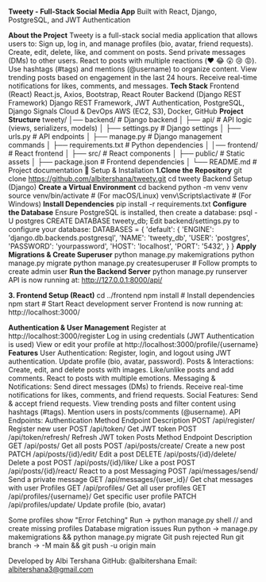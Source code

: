 **Tweety - Full-Stack Social Media App**
Built with React, Django, PostgreSQL, and JWT Authentication

**About the Project**
Tweety is a full-stack social media application that allows users to:
Sign up, log in, and manage profiles (bio, avatar, friend requests).
Create, edit, delete, like, and comment on posts.
Send private messages (DMs) to other users.
React to posts with multiple reactions (❤️ 😂 😮 😢 😡).
Use hashtags (#tags) and mentions (@username) to organize content.
View trending posts based on engagement in the last 24 hours.
Receive real-time notifications for likes, comments, and messages.
**Tech Stack**
Frontend (React)
React.js, Axios, Bootstrap, React Router
Backend (Django REST Framework)
Django REST Framework, JWT Authentication, PostgreSQL, Django Signals
Cloud & DevOps
AWS (EC2, S3), Docker, GitHub
**Project Structure**
tweety/
│── backend/               # Django backend
│   ├── api/               # API logic (views, serializers, models)
│   ├── settings.py        # Django settings
│   ├── urls.py            # API endpoints
│   ├── manage.py          # Django management commands
│   ├── requirements.txt   # Python dependencies
│
│── frontend/              # React frontend
│   ├── src/               # React components
│   ├── public/            # Static assets
│   ├── package.json       # Frontend dependencies
│
└── README.md              # Project documentation
🚀 Setup & Installation
**1.Clone the Repository**
git clone https://github.com/albitershana/tweety.git
cd tweety
Backend Setup (Django)
**Create a Virtual Environment**
cd backend
python -m venv venv
source venv/bin/activate  # (For macOS/Linux)
venv\Scripts\activate     # (For Windows)
**Install Dependencies**
pip install -r requirements.txt
**Configure the Database**
Ensure PostgreSQL is installed, then create a database:
psql -U postgres
CREATE DATABASE tweety_db;
Edit backend/settings.py to configure your database:
DATABASES = {
    'default': {
        'ENGINE': 'django.db.backends.postgresql',
        'NAME': 'tweety_db',
        'USER': 'postgres',
        'PASSWORD': 'yourpassword',
        'HOST': 'localhost',
        'PORT': '5432',
    }
}
**Apply Migrations & Create Superuser**
python manage.py makemigrations
python manage.py migrate
python manage.py createsuperuser  # Follow prompts to create admin user
**Run the Backend Server**
python manage.py runserver
API is now running at: http://127.0.0.1:8000/api/

**3. Frontend Setup (React)**
cd ../frontend
npm install  # Install dependencies
npm start    # Start React development server
Frontend is now running at: http://localhost:3000/

**Authentication & User Management**
Register at http://localhost:3000/register
Log in using credentials (JWT Authentication is used)
View or edit your profile at http://localhost:3000/profile/{username}
**Features**
User Authentication:
Register, login, and logout using JWT authentication.
Update profile (bio, avatar, password).
Posts & Interactions:
Create, edit, and delete posts with images.
Like/unlike posts and add comments.
React to posts with multiple emotions.
Messaging & Notifications:
Send direct messages (DMs) to friends.
Receive real-time notifications for likes, comments, and friend requests.
Social Features:
Send & accept friend requests.
View trending posts and filter content using hashtags (#tags).
Mention users in posts/comments (@username).
API Endpoints:
Authentication
Method	Endpoint	Description
POST	/api/register/	Register new user
POST	/api/token/	Get JWT token
POST	/api/token/refresh/	Refresh JWT token
Posts
Method	Endpoint	Description
GET	/api/posts/	Get all posts
POST	/api/posts/create/	Create a new post
PATCH	/api/posts/{id}/edit/	Edit a post
DELETE	/api/posts/{id}/delete/	Delete a post
POST	/api/posts/{id}/like/	Like a post
POST	/api/posts/{id}/react/	React to a post 
Messaging
POST	/api/messages/send/	Send a private message
GET	/api/messages/{user_id}/	Get chat messages with user
Profiles
GET	/api/profiles/	Get all user profiles
GET	/api/profiles/{username}/	Get specific user profile
PATCH	/api/profiles/update/	Update profile (bio, avatar)

Some profiles show "Error Fetching"	Run -> python manage.py shell // and create missing profiles
Database migration issues	Run python -> manage.py makemigrations && python manage.py migrate
Git push rejected	Run git branch -> -M main && git push -u origin main

Developed by Albi Tershana
GitHub: @albitershana
Email: albitershana3@gmail.com
